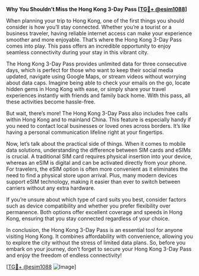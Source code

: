 **Why You Shouldn’t Miss the Hong Kong 3-Day Pass [[TG💪+ @esim1088](https://t.me/s/esim1088)]**

When planning your trip to Hong Kong, one of the first things you should consider is how you’ll stay connected. Whether you’re a tourist or a business traveler, having reliable internet access can make your experience smoother and more enjoyable. That’s where the Hong Kong 3-Day Pass comes into play. This pass offers an incredible opportunity to enjoy seamless connectivity during your stay in this vibrant city.

The Hong Kong 3-Day Pass provides unlimited data for three consecutive days, which is perfect for those who want to keep their social media updated, navigate using Google Maps, or stream videos without worrying about data caps. Imagine being able to check your emails on the go, locate hidden gems in Hong Kong with ease, or simply share your travel experiences instantly with friends and family back home. With this pass, all these activities become hassle-free.

But wait, there’s more! The Hong Kong 3-Day Pass also includes free calls within Hong Kong and to mainland China. This feature is especially handy if you need to contact local businesses or loved ones across borders. It’s like having a personal communication lifeline right at your fingertips.

Now, let’s talk about the practical side of things. When it comes to mobile data solutions, understanding the difference between SIM cards and eSIMs is crucial. A traditional SIM card requires physical insertion into your device, whereas an eSIM is digital and can be activated directly from your phone. For travelers, the eSIM option is often more convenient as it eliminates the need to find a physical store upon arrival. Plus, many modern devices support eSIM technology, making it easier than ever to switch between carriers without any extra hardware.

If you’re unsure about which type of card suits you best, consider factors such as device compatibility and whether you prefer flexibility over permanence. Both options offer excellent coverage and speeds in Hong Kong, ensuring that you stay connected regardless of your choice.

In conclusion, the Hong Kong 3-Day Pass is an essential tool for anyone visiting Hong Kong. It combines affordability with convenience, allowing you to explore the city without the stress of limited data plans. So, before you embark on your journey, don’t forget to secure your Hong Kong 3-Day Pass and enjoy the freedom of endless connectivity!

[[TG💪+ @esim1088](https://t.me/s/esim1088) ![Image](https://i.postimg.cc/Y0z9fWf4/image.png)]